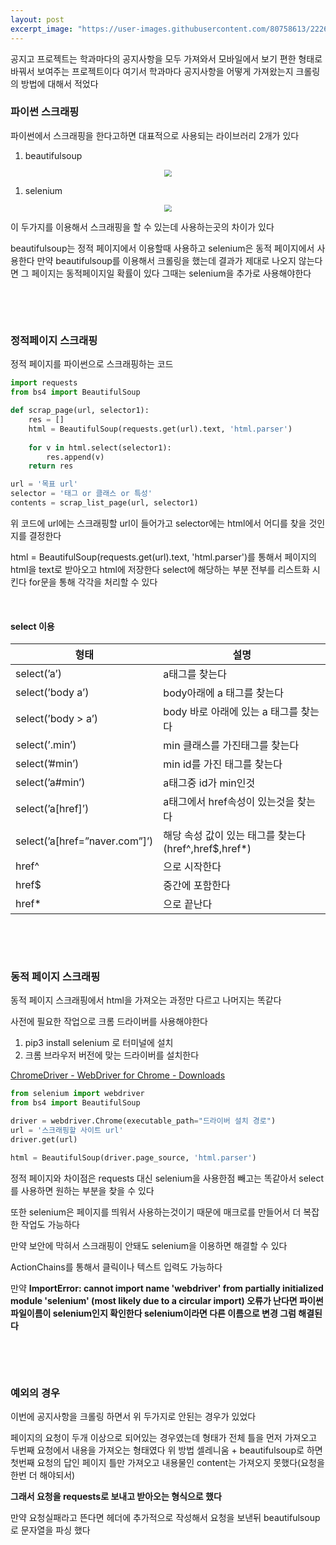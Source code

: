 ```yaml
---
layout: post
excerpt_image: "https://user-images.githubusercontent.com/80758613/222625520-eff09625-04c8-4a03-9d01-773591176dbe.png"
---
```


공지고 프로젝트는 학과마다의 공지사항을 모두 가져와서 모바일에서 보기 편한 형태로 바꿔서 보여주는 프로젝트이다 여기서 학과마다 공지사항을 어떻게 가져왔는지 크롤링의 방법에 대해서 적었다

### 파이썬 스크래핑

파이썬에서 스크래핑을 한다고하면 대표적으로 사용되는 라이브러리 2개가 있다

1. beautifulsoup

<center>
<img src="https://user-images.githubusercontent.com/80758613/222625520-eff09625-04c8-4a03-9d01-773591176dbe.png" style="zoom:70%;">
</center>

1. selenium

<center>
<img src="https://user-images.githubusercontent.com/80758613/222625502-cc5eb876-1bac-4ee4-a3dc-8bd1cb420b72.png" style="zoom:70%;">
</center>

이 두가지를 이용해서 스크래핑을 할 수 있는데 사용하는곳의 차이가 있다

beautifulsoup는 정적 페이지에서 이용할때 사용하고 selenium은 동적 페이지에서 사용한다 만약 beautifulsoup를 이용해서 크롤링을 했는데 결과가 제대로 나오지 않는다면 그 페이지는 동적페이지일 확률이 있다 그때는 selenium을 추가로 사용해야한다

&nbsp;

&nbsp;

### 정적페이지 스크래핑

정적 페이지를 파이썬으로 스크래핑하는 코드

```python
import requests
from bs4 import BeautifulSoup

def scrap_page(url, selector1):
    res = []
    html = BeautifulSoup(requests.get(url).text, 'html.parser')
    
    for v in html.select(selector1):   
        res.append(v)
    return res

url = '목표 url'
selector = '태그 or 클래스 or 특성'
contents = scrap_list_page(url, selector1)
```

위 코드에 url에는 스크래핑할 url이 들어가고 selector에는 html에서 어디를 찾을 것인지를 결정한다

html = BeautifulSoup(requests.get(url).text, 'html.parser')를 통해서 페이지의 html을 text로 받아오고 html에 저장한다 select에 해당하는 부분 전부를 리스트화 시킨다 for문을 통해 각각을 처리할 수 있다

&nbsp;

#### select 이용

| 형태 | 설명 |
| --- | --- |
| select(’a’) | a태그를 찾는다 |
| select(’body a’) | body아래에 a 태그를 찾는다 |
| select(’body > a’) | body 바로 아래에 있는 a 태그를 찾는다 |
| select(’.min’) | min 클래스를 가진태그를 찾는다 |
| select(’#min’) | min id를 가진 태그를 찾는다 |
| select(’a#min’) | a태그중 id가 min인것 |
| select(’a[href]’) | a태그에서 href속성이 있는것을 찾는다 |
| select(’a[href=”naver.com”]’) | 해당 속성 값이 있는 태그를 찾는다(href^,href$,href*) |
| href^ | 으로 시작한다 |
| href$ | 중간에 포함한다 |
| href* | 으로 끝난다 |

&nbsp;

&nbsp;

### 동적 페이지 스크래핑

동적 페이지 스크래핑에서 html을 가져오는 과정만 다르고 나머지는 똑같다 

사전에 필요한 작업으로 크롬 드라이버를 사용해야한다

1. pip3 install selenium 로 터미널에 설치
2. 크롬 브라우저 버전에 맞는 드라이버를 설치한다

[ChromeDriver - WebDriver for Chrome - Downloads](https://chromedriver.chromium.org/downloads)

```python
from selenium import webdriver
from bs4 import BeautifulSoup

driver = webdriver.Chrome(executable_path="드라이버 설치 경로")
url = '스크래핑할 사이트 url'
driver.get(url)

html = BeautifulSoup(driver.page_source, 'html.parser')
```

정적 페이지와 차이점은 requests 대신 selenium을 사용한점 빼고는 똑같아서 select를 사용하면 원하는 부분을 찾을 수 있다

또한 selenium은 페이지를 띄워서 사용하는것이기 때문에 매크로를 만들어서 더 복잡한 작업도 가능하다

만약 보안에 막혀서 스크래핑이 안돼도 selenium을 이용하면 해결할 수 있다

ActionChains를 통해서 클릭이나 텍스트 입력도 가능하다 

만약 **ImportError: cannot import name 'webdriver' from partially initialized module 'selenium' (most likely due to a circular import) 오류가 난다면 파이썬 파일이름이 selenium인지 확인한다 selenium이라면 다른 이름으로 변경 그럼 해결된다**

&nbsp;

&nbsp;

### 예외의 경우

이번에 공지사항을 크롤링 하면서 위 두가지로 안된는 경우가 있었다

페이지의 요청이 두개 이상으로 되어있는 경우였는데 형태가 전체 틀을 먼저 가져오고 두번째 요청에서 내용을 가져오는 형태였다 위 방법 셀레니움 + beautifulsoup로 하면 첫번째 요청의 답인 페이지 틀만 가져오고 내용물인 content는 가져오지 못했다(요청을 한번 더 해야되서)

**그래서 요청을 requests로 보내고 받아오는 형식으로 했다**

만약 요청실패라고 뜬다면 헤더에 추가적으로 작성해서 요청을 보낸뒤 beautifulsoup로 문자열을 파싱 했다
